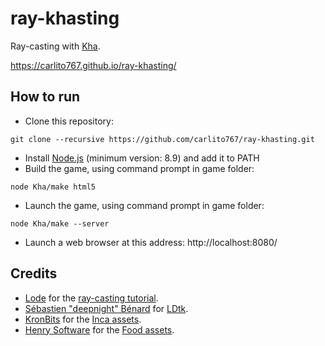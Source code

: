 # ray-khasting

Ray-casting with [Kha](http://kha.tech/).

https://carlito767.github.io/ray-khasting/

## How to run

* Clone this repository:

```
git clone --recursive https://github.com/carlito767/ray-khasting.git
```

* Install [Node.js](https://nodejs.org/) (minimum version: 8.9) and add it to PATH
* Build the game, using command prompt in game folder:

```
node Kha/make html5
```

* Launch the game, using command prompt in game folder:

```
node Kha/make --server
```

* Launch a web browser at this address: http://localhost:8080/

## Credits
* [Lode](https://lodev.org/) for the [ray-casting tutorial](https://lodev.org/cgtutor/raycasting.html).
* [Sébastien "deepnight" Bénard](https://deepnight.net/) for [LDtk](https://ldtk.io).
* [KronBits](https://kronbits.itch.io/) for the [Inca assets](https://kronbits.itch.io/inca-game-assets).
* [Henry Software](https://henrysoftware.itch.io/) for the [Food assets](https://henrysoftware.itch.io/pixel-food).
